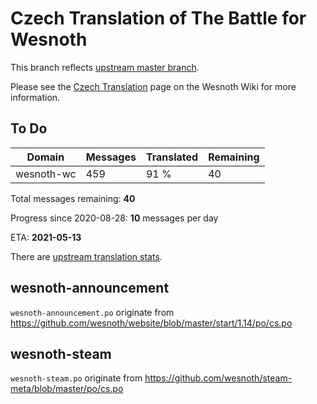 # Czech Translation of The Battle for Wesnoth

This branch reflects [upstream master branch](https://github.com/wesnoth/wesnoth/tree/master).

Please see the [Czech Translation](https://wiki.wesnoth.org/CzechTranslation) page on the Wesnoth Wiki for more information.

## To Do

Domain | Messages | Translated | Remaining
------ | -------- | ---------- | ---------
wesnoth-wc | 459 | 91 % | 40

Total messages remaining: **40**

Progress since 2020-08-28: **10** messages per day

ETA: **2021-05-13**

There are [upstream translation stats](https://www.wesnoth.org/gettext/?view=langs&version=master&lang=cs).

## wesnoth-announcement
`wesnoth-announcement.po` originate from https://github.com/wesnoth/website/blob/master/start/1.14/po/cs.po

## wesnoth-steam
`wesnoth-steam.po` originate from https://github.com/wesnoth/steam-meta/blob/master/po/cs.po

